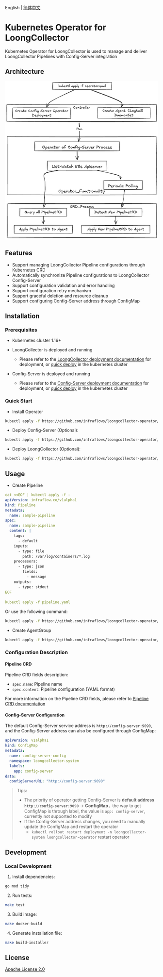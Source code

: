 English | [简体中文](README_zh.md)
# Kubernetes Operator for LoongCollector

Kubernetes Operator for LoongCollector is used to manage and deliver LoongCollector Pipelines with Config-Server integration

## Architecture

![architecture-design](docs/image/architecture-design.png)

## Features

- Support managing LoongCollector Pipeline configurations through Kubernetes CRD
- Automatically synchronize Pipeline configurations to LoongCollector Config-Server
- Support configuration validation and error handling
- Support configuration retry mechanism
- Support graceful deletion and resource cleanup
- Support configuring Config-Server address through ConfigMap

## Installation

### Prerequisites

- Kubernetes cluster 1.16+
- LoongCollector is deployed and running
  - Please refer to the [LoongCollector deployment documentation](https://ilogtail.gitbook.io/ilogtail-docs/installation/start-with-k8s) for deployment, or [quick deploy](config/samples/loongcollector.yaml) in the kubernetes cluster
- Config-Server is deployed and running

  - Please refer to the [Config-Server deployment documentation](https://github.com/iLogtail/ConfigServer) for deployment, or [quick deploy](config/samples/config-server/config-server.yaml) in the kubernetes cluster

### Quick Start

- Install Operator
```bash
kubectl apply -f https://github.com/infraflows/loongcollector-operator/blob/main/dist/install.yaml
```

- Deploy Config-Server (Optional):

```bash
kubectl apply -f https://github.com/infraflows/loongcollector-operator/blob/main/config/samples/infraflow_v1alpha1_pipeline.yaml
```

- Deploy LoongCollector (Optional):

```bash
kubectl apply -f https://github.com/infraflows/loongcollector-operator/blob/main/config/samples/loongcollector.yaml
```

## Usage

- Create Pipeline

```yaml
cat <<EOF | kubectl apply -f -
apiVersion: infraflow.co/v1alpha1
kind: Pipeline
metadata:
  name: sample-pipeline
spec:
  name: sample-pipeline
  content: |
    tags:
      - default
    inputs:
      - type: file
        path: /var/log/containers/*.log
    processors:
      - type: json
        fields:
          - message
    outputs:
      - type: stdout
EOF

kubectl apply -f pipeline.yaml
```
Or use the following command:
```bash
kubectl apply -f https://github.com/infraflows/loongcollector-operator/blob/main/config/samples/infraflow_v1alpha1_pipeline.yaml
```

- Create AgentGroup

```bash
kubectl apply -f https://github.com/infraflows/loongcollector-operator/blob/main/config/samples/agentgroup.yaml
```

### Configuration Description

#### Pipeline CRD

Pipeline CRD fields description:

- `spec.name`: Pipeline name
- `spec.content`: Pipeline configuration (YAML format)

For more information on the Pipeline CRD fields, please refer to [Pipeline CRD documentation](docs/pipeline-fields.md)
#### Config-Server Configuration

The default Config-Server service address is `http://config-server:9090`, and the Config-Server address can also be configured through ConfigMap:

```yaml
apiVersion: v1alpha1
kind: ConfigMap
metadata:
  name: config-server-config
  namespace: loongcollector-system
  labels:
    app: config-server
data:
  configServerURL: "http://config-server:9090"
```
> Tips:
>- The priority of operator getting Config-Server is **default address `http://config-server:9090`** -> **ConfigMap**，the way to get ConfigMap is through label, the value is `app: config-server`, currently not supported to modify
>- If the Config-Server address changes, you need to manually update the ConfigMap and restart the operator
>   - `kubectl rollout restart deployment -n loongcollector-system loongcollector-operator` restart operator

## Development

### Local Development

1. Install dependencies:

```bash
go mod tidy
```

2. Run tests:

```bash
make test
```

3. Build image:

```bash
make docker-build
```

4. Generate installation file:

```bash
make build-installer
```

## License

[Apache License 2.0](LICENSE)